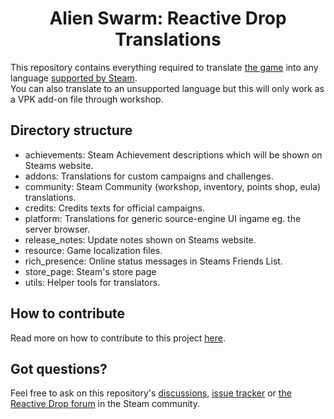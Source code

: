 <div align="center">

# Alien Swarm: Reactive Drop Translations

</div>

This repository contains everything required to translate [the game](https://store.steampowered.com/app/563560/) into any language [supported by Steam](https://partner.steamgames.com/doc/store/localization#supported_languages).  
You can also translate to an unsupported language but this will only work as a VPK add-on file through workshop.

## Directory structure
- achievements: Steam Achievement descriptions which will be shown on Steams website.
- addons: Translations for custom campaigns and challenges.
- community: Steam Community (workshop, inventory, points shop, eula) translations.
- credits: Credits texts for official campaigns.
- platform: Translations for generic source-engine UI ingame eg. the server browser.
- release_notes: Update notes shown on Steams website.
- resource: Game localization files.
- rich_presence: Online status messages in Steams Friends List.
- store_page: Steam's store page
- utils: Helper tools for translators.

## How to contribute
Read more on how to contribute to this project [here](https://github.com/ReactiveDrop/reactivedrop_translations/blob/master/CONTRIBUTING.md).

## Got questions?
Feel free to ask on this repository's [discussions](https://github.com/ReactiveDrop/reactivedrop_translations/discussions), [issue tracker](https://github.com/ReactiveDrop/reactivedrop_translations/issues) or [the Reactive Drop forum](https://steamcommunity.com/app/563560/discussions/1/) in the Steam community.
